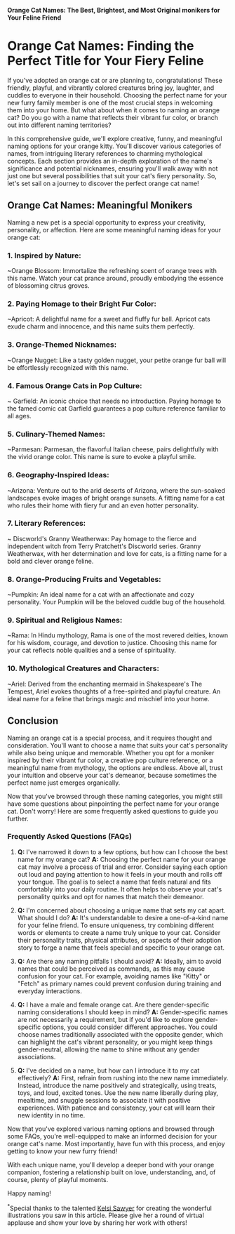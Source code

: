 **Orange Cat Names: The Best, Brightest, and Most Original monikers for Your Feline Friend** 

# Orange Cat Names: Finding the Perfect Title for Your Fiery Feline

If you've adopted an orange cat or are planning to, congratulations! These friendly, playful, and vibrantly colored creatures bring joy, laughter, and cuddles to everyone in their household. Choosing the perfect name for your new furry family member is one of the most crucial steps in welcoming them into your home. But what about when it comes to naming an orange cat? Do you go with a name that reflects their vibrant fur color, or branch out into different naming territories? 

In this comprehensive guide, we'll explore creative, funny, and meaningful naming options for your orange kitty. You'll discover various categories of names, from intriguing literary references to charming mythological concepts. Each section provides an in-depth exploration of the name's significance and potential nicknames, ensuring you'll walk away with not just one but several possibilities that suit your cat's fiery personality. So, let's set sail on a journey to discover the perfect orange cat name!

## Orange Cat Names: Meaningful Monikers

 Naming a new pet is a special opportunity to express your creativity, personality, or affection. Here are some meaningful naming ideas for your orange cat:

### 1. Inspired by Nature:
~Orange Blossom: Immortalize the refreshing scent of orange trees with this name. Watch your cat prance around, proudly embodying the essence of blossoming citrus groves. 

### 2. Paying Homage to their Bright Fur Color:
~Apricot: A delightful name for a sweet and fluffy fur ball. Apricot cats exude charm and innocence, and this name suits them perfectly. 

### 3. Orange-Themed Nicknames:
~Orange Nugget: Like a tasty golden nugget, your petite orange fur ball will be effortlessly recognized with this name. 

### 4. Famous Orange Cats in Pop Culture:
~ Garfield: An iconic choice that needs no introduction. Paying homage to the famed comic cat Garfield guarantees a pop culture reference familiar to all ages. 

### 5. Culinary-Themed Names:
~Parmesan: Parmesan, the flavorful Italian cheese, pairs delightfully with the vivid orange color. This name is sure to evoke a playful smile. 

### 6. Geography-Inspired Ideas:
~Arizona: Venture out to the arid deserts of Arizona, where the sun-soaked landscapes evoke images of bright orange sunsets. A fitting name for a cat who rules their home with fiery fur and an even hotter personality. 

### 7. Literary References:
~ Discworld's Granny Weatherwax: Pay homage to the fierce and independent witch from Terry Pratchett's Discworld series. Granny Weatherwax, with her determination and love for cats, is a fitting name for a bold and clever orange feline. 

### 8. Orange-Producing Fruits and Vegetables:
~Pumpkin: An ideal name for a cat with an affectionate and cozy personality. Your Pumpkin will be the beloved cuddle bug of the household. 

### 9. Spiritual and Religious Names:
~Rama: In Hindu mythology, Rama is one of the most revered deities, known for his wisdom, courage, and devotion to justice. Choosing this name for your cat reflects noble qualities and a sense of spirituality. 

### 10. Mythological Creatures and Characters:
~Ariel: Derived from the enchanting mermaid in Shakespeare's The Tempest, Ariel evokes thoughts of a free-spirited and playful creature. An ideal name for a feline that brings magic and mischief into your home. 

## Conclusion

Naming an orange cat is a special process, and it requires thought and consideration. You'll want to choose a name that suits your cat's personality while also being unique and memorable. Whether you opt for a moniker inspired by their vibrant fur color, a creative pop culture reference, or a meaningful name from mythology, the options are endless. Above all, trust your intuition and observe your cat's demeanor, because sometimes the perfect name just emerges organically. 

Now that you've browsed through these naming categories, you might still have some questions about pinpointing the perfect name for your orange cat. Don't worry! Here are some frequently asked questions to guide you further. 

### Frequently Asked Questions (FAQs) 

1. **Q:** I've narrowed it down to a few options, but how can I choose the best name for my orange cat?
**A:** Choosing the perfect name for your orange cat may involve a process of trial and error. Consider saying each option out loud and paying attention to how it feels in your mouth and rolls off your tongue. The goal is to select a name that feels natural and fits comfortably into your daily routine. It often helps to observe your cat's personality quirks and opt for names that match their demeanor. 

2. **Q:** I'm concerned about choosing a unique name that sets my cat apart. What should I do?
**A:** It's understandable to desire a one-of-a-kind name for your feline friend. To ensure uniqueness, try combining different words or elements to create a name truly unique to your cat. Consider their personality traits, physical attributes, or aspects of their adoption story to forge a name that feels special and specific to your orange cat. 

3. **Q:** Are there any naming pitfalls I should avoid?
**A:** Ideally, aim to avoid names that could be perceived as commands, as this may cause confusion for your cat. For example, avoiding names like "Kitty" or "Fetch" as primary names could prevent confusion during training and everyday interactions. 

4. **Q:** I have a male and female orange cat. Are there gender-specific naming considerations I should keep in mind?
**A:** Gender-specific names are not necessarily a requirement, but if you'd like to explore gender-specific options, you could consider different approaches. You could choose names traditionally associated with the opposite gender, which can highlight the cat's vibrant personality, or you might keep things gender-neutral, allowing the name to shine without any gender associations. 

5. **Q:** I've decided on a name, but how can I introduce it to my cat effectively?
**A:** First, refrain from rushing into the new name immediately. Instead, introduce the name positively and strategically, using treats, toys, and loud, excited tones. Use the new name liberally during play, mealtime, and snuggle sessions to associate it with positive experiences. With patience and consistency, your cat will learn their new identity in no time. 

Now that you've explored various naming options and browsed through some FAQs, you're well-equipped to make an informed decision for your orange cat's name. Most importantly, have fun with this process, and enjoy getting to know your new furry friend! 

With each unique name, you'll develop a deeper bond with your orange companion, fostering a relationship built on love, understanding, and, of course, plenty of playful moments. 

Happy naming! 

<sup>*</sup>Special thanks to the talented [Kelsi Sawyer](https://www.linkedin.com/in/kelsi-sawyer-b5b42b17/) for creating the wonderful illustrations you saw in this article. Please give her a round of virtual applause and show your love by sharing her work with others!